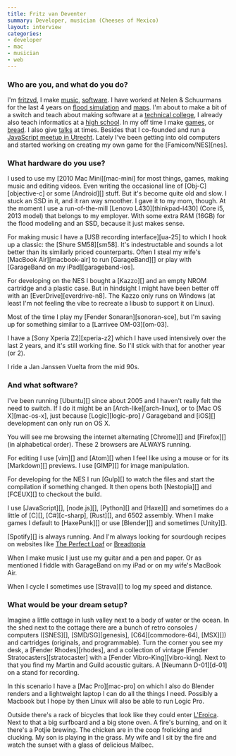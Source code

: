 ```yaml
---
title: Fritz van Deventer
summary: Developer, musician (Cheeses of Mexico)
layout: interview
categories:
- developer
- mac
- musician
- web
---
```


### Who are you, and what do you do?

I'm [fritzvd](http://fritzvd.com/ "Fritz's website"), I make [music](http://cheesesofmexico.com/ "Fritz's band."), [software](https://github.com/fritzvd "Fritz's GitHub account."). I have worked at Nelen & Schuurmans for the last 4 years on [flood simulation](http://3di.nu/ "Flood simulation and water management.") and [maps](https://demo.lizard.net/ "Fritz's maps for the Lizard demo."). I'm about to make a bit of a switch and teach about making software at a [technical college](https://han.nl/ "A university in The Netherlands."), I already also teach informatics at a [high school](http://marnixcollege.nl/ "A high school in The Netherlands."). In my off time I make [games](https://github.com/fritzvd/mexicombat "The code for Fritz's fighting game on GitHub."), or [bread](https://twitter.com/fritzvd/status/771378368667381761 "Fritz's tweet about bread."). I also give [talks](https://www.youtube.com/watch?v=WRSRVdLQ_-k "A YouTube video of Fritz's talk about NES development.") at times. Besides that I co-founded and run a [JavaScript meetup in Utrecht](http://www.meetup.com/Utrecht-JavaScript-Meetup/ "A JavaScript meetup in The Netherlands."). Lately I've been getting into old computers and started working on creating my own game for the [Famicom/NES][nes].

### What hardware do you use?

I used to use my [2010 Mac Mini][mac-mini] for most things, games, making music and editing videos. Even writing the occasional line of [Obj-C][objective-c] or some [Android][] stuff. But it's become quite old and slow. I stuck an SSD in it, and it ran way smoother. I gave it to my mom, though. At the moment I use a run-of-the-mill [Lenovo L430][thinkpad-l430] (Core i5, 2013 model) that belongs to my employer. With some extra RAM (16GB) for the flood modeling and an SSD, because it just makes sense.

For making music I have a [USB recording interface][ua-25] to which I hook up a classic: the [Shure SM58][sm58]. It's indestructable and sounds a lot better than its similarly priced counterparts. Often I steal my wife's [MacBook Air][macbook-air] to run [GarageBand][] or play with [GarageBand on my iPad][garageband-ios].

For developing on the NES I bought a [Kazzo][] and an empty NROM cartridge and a plastic case. But in hindsight I might have been better off with an [EverDrive][everdrive-n8]. The Kazzo only runs on Windows (at least I'm not feeling the vibe to recreate a libusb to support it on Linux).

Most of the time I play my [Fender Sonaran][sonoran-sce], but I'm saving up for something similar to a [Larrivee OM-03][om-03].

I have a [Sony Xperia Z2][xperia-z2] which I have used intensively over the last 2 years, and it's still working fine. So I'll stick with that for another year (or 2).

I ride a Jan Janssen Vuelta from the mid 90s.

### And what software?

I've been running [Ubuntu][] since about 2005 and I haven't really felt the need to switch. If I do it might be an [Arch-like][arch-linux], or to [Mac OS X][mac-os-x], just because [Logic][logic-pro] / Garageband and [iOS][] development can only run on OS X.

You will see me browsing the internet alternating [Chrome][] and [Firefox][] (in alphabetical order). These 2 browsers are ALWAYS running.

For editing I use [vim][] and [Atom][] when I feel like using a mouse or for its [Markdown][] previews. I use [GIMP][] for image manipulation.

For developing for the NES I run [Gulp][] to watch the files and start the compilation if something changed. It then opens both [Nestopia][] and [FCEUX][] to checkout the build.

I use [JavaScript][], [node.js][], [Python][] and [Haxe][] and sometimes do a little of [C][], [C#][c-sharp], [Rust][], and 6502 assembly. When I make games I default to [HaxePunk][] or use [Blender][] and sometimes [Unity][].

[Spotify][] is always running. And I'm always looking for sourdough recipes on websites like [The Perfect Loaf](http://theperfectloaf.com/ "A bread website.") or [Breadtopia](http://breadtopia.com/ "A bread website.")

When I make music I just use my guitar and a pen and paper. Or as mentioned I fiddle with GarageBand on my iPad or on my wife's MacBook Air.

When I cycle I sometimes use [Strava][] to log my speed and distance.

### What would be your dream setup?

Imagine a little cottage in lush valley next to a body of water or the ocean. In the shed next to the cottage there are a bunch of retro consoles / computers ([SNES][], [SMD/SG][genesis], [C64][commodore-64], [MSX][]) and cartridges (originals, and programmable). Turn the corner you see my desk, a [Fender Rhodes][rhodes], and a collection of vintage [Fender Stratocasters][stratocaster] with a [Fender Vibro-King][vibro-king]. Next to that you find my Martin and Guild acoustic guitars. A [Neumann D-01][d-01] on a stand for recording.

In this scenario I have a [Mac Pro][mac-pro] on which I also do Blender renders and a lightweight laptop I can do all the things I need. Possibly a Macbook but I hope by then Linux will also be able to run Logic Pro.

Outside there's a rack of bicycles that look like they could enter [L'Eroica](http://eroica.cc/ "A bicycle race in Italy."). Next to that a big surfboard and a big stone oven. A fire's burning, and on it there's a Potjie brewing. The chicken are in the coop frolicking and clucking. My son is playing in the grass. My wife and I sit by the fire and watch the sunset with a glass of delicious Malbec.